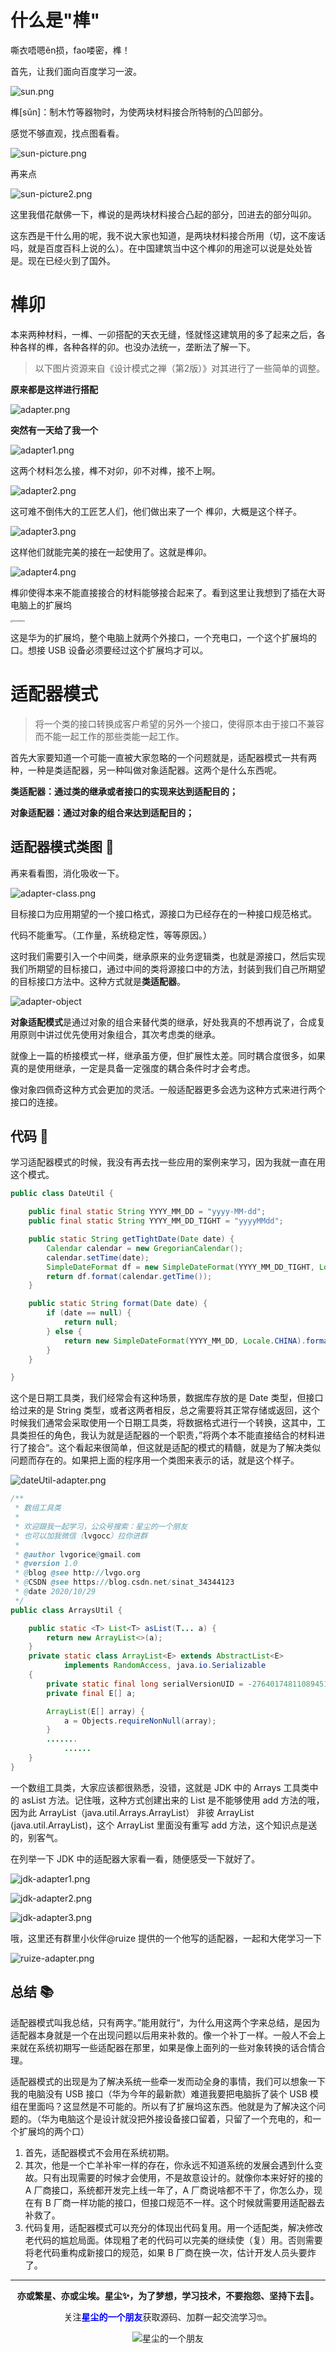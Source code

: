 # 什么是"榫"

嘶衣唔嗯ěn损，fao喽密，榫！

首先，让我们面向百度学习一波。

![sun.png](https://i.loli.net/2020/10/28/aDRfCgLMbvmUZnS.png)

榫[sǔn]：制木竹等器物时，为使两块材料接合所特制的凸凹部分。


感觉不够直观，找点图看看。

![sun-picture.png](https://i.loli.net/2020/10/28/xPUfBl5RESaKW8J.png)

再来点

![sun-picture2.png](https://i.loli.net/2020/10/28/k4rIqmhKWfe5L76.png)

这里我借花献佛一下，榫说的是两块材料接合凸起的部分，凹进去的部分叫卯。

这东西是干什么用的呢，我不说大家也知道，是两块材料接合所用（切，这不废话吗，就是百度百科上说的么）。在中国建筑当中这个榫卯的用途可以说是处处皆是。现在已经火到了国外。

# 榫卯

本来两种材料，一榫、一卯搭配的天衣无缝，怪就怪这建筑用的多了起来之后，各种各样的榫，各种各样的卯。也没办法统一，垄断法了解一下。



>以下图片资源来自《设计模式之禅（第2版）》对其进行了一些简单的调整。

**原来都是这样进行搭配**

![adapter.png](https://i.loli.net/2020/10/28/Qx7Om2BNFEro8fW.png)

**突然有一天给了我一个**

![adapter1.png](https://i.loli.net/2020/10/28/TzyObZe9FwC8GEh.png)

这两个材料怎么接，榫不对卯，卯不对榫，接不上啊。

![adapter2.png](adapter2.png)

这可难不倒伟大的工匠艺人们，他们做出来了一个 榫卯，大概是这个样子。

![adapter3.png](https://i.loli.net/2020/10/28/w165r3qAvaLFNXO.png)

这样他们就能完美的接在一起使用了。这就是榫卯。

![adapter4.png](https://i.loli.net/2020/10/28/Enzvuswex8IKpDX.png)

榫卯使得本来不能直接接合的材料能够接合起来了。看到这里让我想到了插在大哥电脑上的扩展坞

<img src="https://i.loli.net/2020/10/28/bxq2FramOUyuzh1.jpg" alt="kuozhanwu" style="zoom:25%;" />

这是华为的扩展坞，整个电脑上就两个外接口，一个充电口，一个这个扩展坞的口。想接 USB 设备必须要经过这个扩展坞才可以。

# 适配器模式

> 将一个类的接口转换成客户希望的另外一个接口，使得原本由于接口不兼容而不能一起工作的那些类能一起工作。

首先大家要知道一个可能一直被大家忽略的一个问题就是，适配器模式一共有两种，一种是类适配器，另一种叫做对象适配器。这两个是什么东西呢。

**类适配器：通过类的继承或者接口的实现来达到适配目的；**

**对象适配器：通过对象的组合来达到适配目的；**



## 适配器模式类图 📌

再来看看图，消化吸收一下。

![adapter-class.png](https://i.loli.net/2020/10/28/FcmQRrVDGqSCsuz.png)

目标接口为应用期望的一个接口格式，源接口为已经存在的一种接口规范格式。

代码不能重写。（工作量，系统稳定性，等等原因。）

这时我们需要引入一个中间类，继承原来的业务逻辑类，也就是源接口，然后实现我们所期望的目标接口，通过中间的类将源接口中的方法，封装到我们自己所期望的目标接口方法中。这种方式就是**类适配器**。

![adapter-object](https://i.loli.net/2020/10/28/Vc71iPM6j3BXfvl.png)

**对象适配模式**是通过对象的组合来替代类的继承，好处我真的不想再说了，合成复用原则中讲过优先使用对象组合，其次考虑类的继承。

就像上一篇的桥接模式一样，继承虽方便，但扩展性太差。同时耦合度很多，如果真的是使用继承，一定是具备一定强度的耦合条件时才会考虑。

像对象四佩奇这种方式会更加的灵活。一般适配器更多会选为这种方式来进行两个接口的连接。



## 代码 📃

学习适配器模式的时候，我没有再去找一些应用的案例来学习，因为我就一直在用这个模式。

```java
public class DateUtil {

    public final static String YYYY_MM_DD = "yyyy-MM-dd";
    public final static String YYYY_MM_DD_TIGHT = "yyyyMMdd";

    public static String getTightDate(Date date) {
        Calendar calendar = new GregorianCalendar();
        calendar.setTime(date);
        SimpleDateFormat df = new SimpleDateFormat(YYYY_MM_DD_TIGHT, Locale.CHINA);
        return df.format(calendar.getTime());
    }

    public static String format(Date date) {
        if (date == null) {
            return null;
        } else {
            return new SimpleDateFormat(YYYY_MM_DD, Locale.CHINA).format(date);
        }
    }

}
```

这个是日期工具类，我们经常会有这种场景，数据库存放的是 Date 类型，但接口给过来的是 String 类型，或者这两者相反，总之需要将其正常存储或返回，这个时候我们通常会采取使用一个日期工具类，将数据格式进行一个转换，这其中，工具类担任的角色，我认为就是适配器的一个职责，”将两个本不能直接结合的材料进行了接合“。这个看起来很简单，但这就是适配的模式的精髓，就是为了解决类似问题而存在的。如果把上面的程序用一个类图来表示的话，就是这个样子。

![dateUtil-adapter.png](dateUtil-adapter.png)



```java
/**
 * 数组工具类
 *
 * 欢迎跟我一起学习，公众号搜索：星尘的一个朋友
 * 也可以加我微信（lvgocc）拉你进群
 *
 * @author lvgorice@gmail.com
 * @version 1.0
 * @blog @see http://lvgo.org
 * @CSDN @see https://blog.csdn.net/sinat_34344123
 * @date 2020/10/29
 */
public class ArraysUtil {

    public static <T> List<T> asList(T... a) {
        return new ArrayList<>(a);
    }
    private static class ArrayList<E> extends AbstractList<E>
            implements RandomAccess, java.io.Serializable
    {
        private static final long serialVersionUID = -2764017481108945198L;
        private final E[] a;

        ArrayList(E[] array) {
            a = Objects.requireNonNull(array);
        }
        .......
            ......
    }
}
```

一个数组工具类，大家应该都很熟悉，没错，这就是 JDK 中的 Arrays 工具类中的 asList 方法。记住哦，这种方式创建出来的 List 是不能够使用 add 方法的哦，因为此 ArrayList（java.util.Arrays.ArrayList） 非彼 ArrayList (java.util.ArrayList)，这个 ArrayList 里面没有重写 add 方法，这个知识点是送的，别客气。



在列举一下 JDK 中的适配器大家看一看，随便感受一下就好了。



![jdk-adapter1.png](jdk-adapter1.png)



![jdk-adapter2.png](jdk-adapter2.png)



![jdk-adapter3.png](jdk-adapter3.png)



哦，这里还有群里小伙伴@ruize 提供的一个他写的适配器，一起和大佬学习一下

![ruize-adapter.png](ruize-adapter.png)







## 总结 📚

适配器模式叫我总结，只有两字。”能用就行“，为什么用这两个字来总结，是因为适配器本身就是一个在出现问题以后用来补救的。像一个补丁一样。一般人不会上来就在系统初期写一些适配器在那里，如果是像上面列的一些对象转换的话合情合理。

适配器模式的出现是为了解决系统一些牵一发而动全身的事情，我们可以想象一下我的电脑没有 USB 接口（华为今年的最新款）难道我要把电脑拆了装个 USB 模组在里面吗？这显然是不可能的。所以有了扩展坞这东西。他就是为了解决这个问题的。（华为电脑这个是设计就没把外接设备接口留着，只留了一个充电的，和一个扩展坞的两个口）

1. 首先，适配器模式不会用在系统初期。
2. 其次，他是一个亡羊补牢一样的存在，你永远不知道系统的发展会遇到什么变故。只有出现需要的时候才会使用，不是故意设计的。就像你本来好好的接的 A 厂商接口，系统都开发完上线一年了，A 厂商说啥都不干了，你怎么办，现在有 B 厂商一样功能的接口，但接口规范不一样。这个时候就需要用适配器去补救了。
3. 代码复用，适配器模式可以充分的体现出代码复用。用一个适配类，解决修改老代码的尴尬局面。体现粗了老的代码可以完美的继续使（复）用。否则需要将老代码重构成新接口的规范，如果 B 厂商在换一次，估计开发人员头要炸了。



----
<div align="center">
    <b>亦或繁星、亦或尘埃。星尘✨，为了梦想，学习技术，不要抱怨、坚持下去💪。</b>
    <p>关注<b style='color:blue'>星尘的一个朋友</b>获取源码、加群一起交流学习🤓。</p>
    <img alt='星尘的一个朋友' src='https://i.loli.net/2020/10/22/7swJfMCPrThebVI.png'/>
</div>
